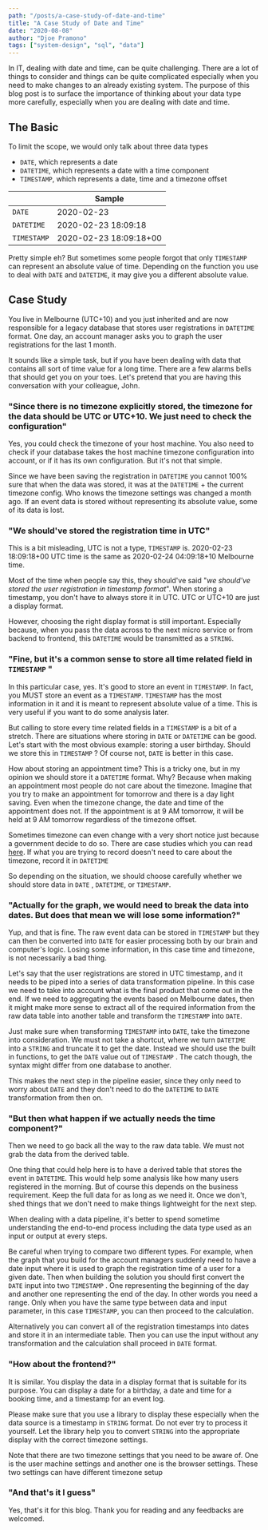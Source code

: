 ```yaml
---
path: "/posts/a-case-study-of-date-and-time"
title: "A Case Study of Date and Time"
date: "2020-08-08"
author: "Djoe Pramono"
tags: ["system-design", "sql", "data"]
---
```


In IT, dealing with date and time, can be quite challenging. There are a lot of things to consider and things can be quite complicated especially when you need to make changes to an already existing system.
The purpose of this blog post is to surface the importance of thinking about your data type more carefully, especially when you are dealing with date and time.

## The Basic

To limit the scope, we would only talk about three data types
- `DATE`, which represents a date
- `DATETIME`, which represents a date with a time component
- `TIMESTAMP`, which represents a date, time and a timezone offset 

| | Sample |
|--- |--- |
| ``DATE``    | 2020-02-23             |
| `DATETIME`  | 2020-02-23 18:09:18    |
| `TIMESTAMP` | 2020-02-23 18:09:18+00 |

Pretty simple eh? But sometimes some people forgot that only `TIMESTAMP` can represent an absolute value of time. Depending on the function you use to deal with  `DATE` and `DATETIME`, it may give you a different absolute value.

## Case Study

You live in Melbourne (UTC+10) and you just inherited and are now responsible for a legacy database that stores user registrations in `DATETIME` format. One day, an account manager asks you to graph the user registrations for the last 1 month.

It sounds like a simple task, but if you have been dealing with data that contains all sort of time value for a long time. There are a few alarms bells that should get you on your toes. Let's pretend that you are having this conversation with your colleague, John.

### "Since there is no timezone explicitly stored, the timezone for the data should be UTC or UTC+10. We just need to check the configuration"
Yes, you could check the timezone of your host machine. You also need to check if your database takes the host machine timezone configuration into account, or if it has its own configuration. But it's not that simple.

Since we have been saving the registration in `DATETIME` you cannot 100% sure that when the data was stored, it was at the `DATETIME` + the current timezone config. Who knows the timezone settings was changed a month ago. If an event data is stored without representing its absolute value, some of its data is  lost.


### "We should've stored the registration time in UTC"
This is a bit misleading, UTC is not a type, `TIMESTAMP` is. 2020-02-23 18:09:18+00 UTC time is the same as 2020-02-24 04:09:18+10 Melbourne time.

Most of the time when people say this, they should've said "_we should've stored the user registration in timestamp format_". When storing a timestamp, you don't have to always store it in UTC. UTC or UTC+10 are just a display format.

However, choosing the right display format is still important. Especially because, when you pass the data across to the next micro service or from backend to frontend, this `DATETIME` would be transmitted as a `STRING`.

### "Fine, but it's a common sense to store all time related field in `TIMESTAMP` "
In this particular case, yes. It's good to store an event in `TIMESTAMP`. In fact, you MUST store an event as a `TIMESTAMP`. `TIMESTAMP` has the most information in it and it is meant to represent absolute value of a time. This is very useful if you want to do some analysis later.

But calling to store every time related fields in a `TIMESTAMP` is a bit of a stretch. There are situations where storing in `DATE` or `DATETIME` can be good. Let's start with the most obvious example: storing a user birthday. Should we store this in `TIMESTAMP` ? Of course not, `DATE` is better in this case.

How about storing an appointment time? This is a tricky one, but in my opinion we should store it a `DATETIME` format. Why? Because when making an appointment most people do not care about the timezone. Imagine that you try to make an appointment for tomorrow and there is a day light saving. Even when the timezone change, the date and time of the appointment does not. If the appointment is at 9 AM tomorrow, it will be held at 9 AM tomorrow regardless of the timezone offset.

Sometimes timezone can even change with a very short notice just because a government decide to do so. There are case studies which you can read [here](https://codeofmatt.com/on-the-timing-of-time-zone-changes/). If what you are trying to record doesn't need to care about the timezone, record it in `DATETIME`

So depending on the situation, we should choose carefully whether we should store data in `DATE` , `DATETIME`, or `TIMESTAMP`. 

### "Actually for the graph, we would need to break the data into dates. But does that mean we will lose some information?"
Yup, and that is fine. The raw event data can be stored in `TIMESTAMP` but they can then be converted into `DATE` for easier processing both by our brain and computer's logic. Losing some information, in this case time and timezone, is not necessarily a bad thing.

Let's say that the user registrations are stored in UTC timestamp, and it needs to be piped into a series of data transformation pipeline. In this case we need to take into account what is the final product that come out in the end. If we need to aggregating the events based on Melbourne dates, then it might make more sense to extract all of the required information from the raw data table into another table and transform the `TIMESTAMP` into `DATE`. 

Just make sure when transforming `TIMESTAMP` into `DATE`, take the timezone into consideration. We must not take a shortcut, where we turn `DATETIME` into a `STRING` and truncate it to get the date. Instead we should use the built in functions, to get the `DATE` value out of `TIMESTAMP` . The catch though, the syntax might differ from one database to another.

This makes the next step in the pipeline easier, since they only need to worry about `DATE` and they don't need to do the `DATETIME` to `DATE` transformation from then on.

### "But then what happen if we actually needs the time component?" 
Then we need to go back all the way to the raw data table. We must not grab the data from the derived table. 

One thing that could help here is to have a derived table that stores the event in `DATETIME`. This would help some analysis like how many users registered in the morning. But of course this depends on the business requirement. Keep the full data for as long as we need it. Once we don't, shed things that we don't need to make things lightweight for the next step.

When dealing with a data pipeline, it's better to spend sometime understanding the end-to-end process including the data type used as an input or output at every steps.

Be careful when trying to compare two different types. For example, when the graph that you build for the account managers suddenly need to have a date input where it is used to graph the registration time of a user for a given date. Then when building the solution you should first convert the `DATE` input into two `TIMESTAMP` . One representing the beginning of the day and another one representing the end of the day. In other words you need a range. Only when you have the same type between data and input parameter, in this case `TIMESTAMP`, you can then proceed to the calculation.

Alternatively you can convert all of the registration timestamps into dates and store it in an intermediate table. Then you can use the input without any transformation and the calculation shall proceed in `DATE` format.

### "How about the frontend?"
It is similar. You display the data in a display format that is suitable for its purpose. You can display a date for a birthday, a date and time for a booking time, and a timestamp for an event log.

Please make sure that you use a library to display these especially when the data source is a timestamp in `STRING` format. Do not ever try to process it yourself. Let the library help you to convert `STRING` into the appropriate display with the correct timezone settings. 

Note that there are two timezone settings that you need to be aware of. One is the user machine settings and another one is the browser settings. These two settings can have different timezone setup

### "And that's it I guess"
Yes, that's it for this blog. Thank you for reading and any feedbacks are welcomed.